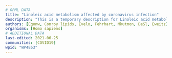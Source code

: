 ```yaml
---
# GPML DATA
title: "Linoleic acid metabolism affected by coronavirus infection"
description: "This is a temporary description for Linoleic acid metabolism affected by coronavirus infection"
authors: [Egonw, Conroy lipids, Evelo, Fehrhart, Mkutmon, DeSl, Eweitz]
organisms: [Homo sapiens]
# ADDITIONAL DATA
last-edited: 2021-06-25
communities: [COVID19]
wpid: "WP4853"
---
```

